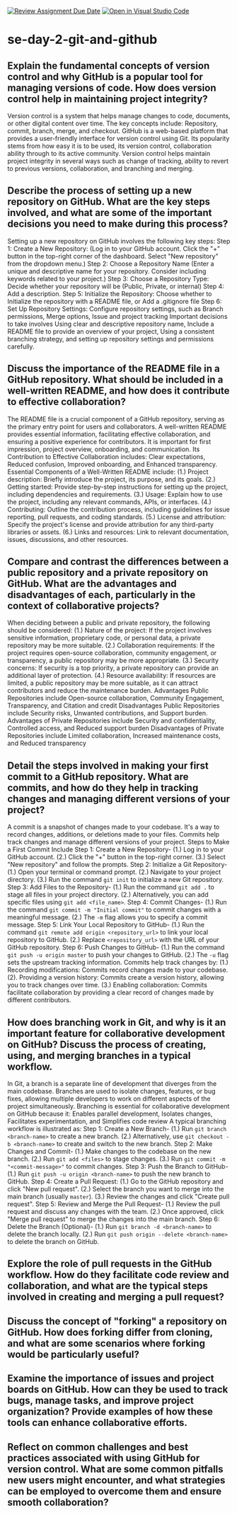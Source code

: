 [![Review Assignment Due Date](https://classroom.github.com/assets/deadline-readme-button-22041afd0340ce965d47ae6ef1cefeee28c7c493a6346c4f15d667ab976d596c.svg)](https://classroom.github.com/a/8wgCKhpZ)
[![Open in Visual Studio Code](https://classroom.github.com/assets/open-in-vscode-2e0aaae1b6195c2367325f4f02e2d04e9abb55f0b24a779b69b11b9e10269abc.svg)](https://classroom.github.com/online_ide?assignment_repo_id=18414523&assignment_repo_type=AssignmentRepo)
# se-day-2-git-and-github
## Explain the fundamental concepts of version control and why GitHub is a popular tool for managing versions of code. How does version control help in maintaining project integrity?

Version control is a system that helps manage changes to code, documents, or other digital content over time. The key concepts include: Repository, commit, branch, merge, and checkout.
GitHub is a web-based platform that provides a user-friendly interface for version control using Git. Its popularity stems from how easy it is to be used, its version control, collaboration ability through to its active community.
Version control helps maintain project integrity in several ways such as change of tracking, ability to revert to previous versions, collaboration, and branching and merging.


## Describe the process of setting up a new repository on GitHub. What are the key steps involved, and what are some of the important decisions you need to make during this process?

Setting up a new repository on GitHub involves the following key steps:
Step 1: Create a New Repository: (Log in to your GitHub account. Click the "+" button in the top-right corner of the dashboard. Select "New repository" from the dropdown menu.)
Step 2: Choose a Repository Name (Enter a unique and descriptive name for your repository. Consider including keywords related to your project.)
Step 3: Choose a Repository Type: Decide whether your repository will be (Public, Private, or internal)
Step 4: Add a description.
Step 5: Initialize the Repository: Choose whether to Initialize the repository with a README file, or Add a .gitignore file
Step 6: Set Up Repository Settings: Configure repository settings, such as Branch permissions, Merge options, Issue and project tracking
Important decisions to take involves Using clear and descriptive repository name, Include a README file to provide an overview of your project, Using a consistent branching strategy, and setting up repository settings and permissions carefully.



## Discuss the importance of the README file in a GitHub repository. What should be included in a well-written README, and how does it contribute to effective collaboration?

The README file is a crucial component of a GitHub repository, serving as the primary entry point for users and collaborators. A well-written README provides essential information, facilitating effective collaboration, and ensuring a positive experience for contributors. It is important for first impression, project overview, onboarding, and communication.
Its Contribution to Effective Collaboration includes: Clear expectations, Reduced confusion, Improved onboarding, and Enhanced transparency.
Essential Components of a Well-Written README include: (1.) Project description: Briefly introduce the project, its purpose, and its goals. (2.) Getting started: Provide step-by-step instructions for setting up the project, including dependencies and requirements. (3.) Usage: Explain how to use the project, including any relevant commands, APIs, or interfaces. (4.) Contributing: Outline the contribution process, including guidelines for issue reporting, pull requests, and coding standards. (5.) License and attribution: Specify the project's license and provide attribution for any third-party libraries or assets. (6.) Links and resources: Link to relevant documentation, issues, discussions, and other resources.


## Compare and contrast the differences between a public repository and a private repository on GitHub. What are the advantages and disadvantages of each, particularly in the context of collaborative projects?

When deciding between a public and private repository,  the following should be considered: (1.) Nature of the project: If the project involves sensitive information, proprietary code, or personal data, a private repository may be more suitable. (2.) Collaboration requirements: If the project requires open-source collaboration, community engagement, or transparency, a public repository may be more appropriate. (3.) Security concerns: If security is a top priority, a private repository can provide an additional layer of protection. (4.) Resource availability: If resources are limited, a public repository may be more suitable, as it can attract contributors and reduce the maintenance burden.
Advantages Public Repositories include Open-source collaboration, Community Engagement, Transparency, and Citation and credit
Disadvantages Public Repositories include Security risks, Unwanted contributions, and Support burden.
Advantages of Private Repositories include Security and confidentiality, Controlled access, and Reduced support burden
Disadvantages of Private Repositories include Limited collaboration, Increased maintenance costs, and Reduced transparency

## Detail the steps involved in making your first commit to a GitHub repository. What are commits, and how do they help in tracking changes and managing different versions of your project?

A commit is a snapshot of changes made to your codebase. It's a way to record changes, additions, or deletions made to your files. Commits help track changes and manage different versions of your project.
Steps to Make a First Commit Include
Step 1: Create a New Repository- (1.) Log in to your GitHub account. (2.) Click the "+" button in the top-right corner. (3.) Select "New repository" and follow the prompts.
Step 2: Initialize a Git Repository- (1.) Open your terminal or command prompt. (2.) Navigate to your project directory. (3.) Run the command `git init` to initialize a new Git repository.
Step 3: Add Files to the Repository- (1.) Run the command `git add .` to stage all files in your project directory. (2.) Alternatively, you can add specific files using `git add <file_name>`.
Step 4: Commit Changes- (1.) Run the command `git commit -m "Initial commit"` to commit changes with a meaningful message. (2.) The `-m` flag allows you to specify a commit message.
Step 5: Link Your Local Repository to GitHub- (1.) Run the command `git remote add origin <repository_url>` to link your local repository to GitHub. (2.) Replace `<repository_url>` with the URL of your GitHub repository.
Step 6: Push Changes to GitHub- (1.) Run the command `git push -u origin master` to push your changes to GitHub. (2.) The `-u` flag sets the upstream tracking information.
Commits help track changes by: (1.) Recording modifications: Commits record changes made to your codebase. (2). Providing a version history: Commits create a version history, allowing you to track changes over time. (3.) Enabling collaboration: Commits facilitate collaboration by providing a clear record of changes made by different contributors.


## How does branching work in Git, and why is it an important feature for collaborative development on GitHub? Discuss the process of creating, using, and merging branches in a typical workflow.

In Git, a branch is a separate line of development that diverges from the main codebase. Branches are used to isolate changes, features, or bug fixes, allowing multiple developers to work on different aspects of the project simultaneously.
Branching is essential for collaborative development on GitHub because it: Enables parallel development, Isolates changes, Facilitates experimentation, and Simplifies code review
A typical branching workflow is illustrated as:
Step 1: Create a New Branch- (1.) Run `git branch <branch-name>` to create a new branch. (2.) Alternatively, use `git checkout -b <branch-name>` to create and switch to the new branch.
Step 2: Make Changes and Commit- (1.) Make changes to the codebase on the new branch. (2.) Run `git add <files>` to stage changes. (3.) Run `git commit -m "<commit-message>"` to commit changes.
Step 3: Push the Branch to GitHub- (1.) Run `git push -u origin <branch-name>` to push the new branch to GitHub.
Step 4: Create a Pull Request: (1.) Go to the GitHub repository and click "New pull request". (2.) Select the branch you want to merge into the main branch (usually `master`). (3.) Review the changes and click "Create pull request".
Step 5: Review and Merge the Pull Request- (1.) Review the pull request and discuss any changes with the team. (2.) Once approved, click "Merge pull request" to merge the changes into the main branch.
Step 6: Delete the Branch (Optional)- (1.) Run `git branch -d <branch-name>` to delete the branch locally. (2.) Run `git push origin --delete <branch-name>` to delete the branch on GitHub.

## Explore the role of pull requests in the GitHub workflow. How do they facilitate code review and collaboration, and what are the typical steps involved in creating and merging a pull request?

## Discuss the concept of "forking" a repository on GitHub. How does forking differ from cloning, and what are some scenarios where forking would be particularly useful?

## Examine the importance of issues and project boards on GitHub. How can they be used to track bugs, manage tasks, and improve project organization? Provide examples of how these tools can enhance collaborative efforts.

## Reflect on common challenges and best practices associated with using GitHub for version control. What are some common pitfalls new users might encounter, and what strategies can be employed to overcome them and ensure smooth collaboration?
